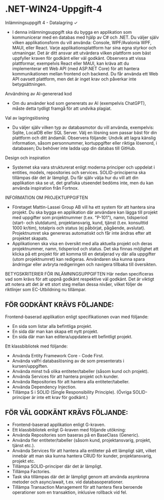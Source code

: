 # .NET-WIN24-Uppgift-4 

Inlämningsuppgift 4 - Datalagring &#10003;
- I denna inlämningsuppgift ska du bygga en applikation som kommunicerar med en databas med hjälp av C# och .NET. Du väljer själv vilken applikationsform du vill använda: Console, WPF/Avalonia WPF, MAUI, eller React. Varje applikationsplattform har sina egna styrkor och utmaningar. Det är ditt ansvar att utvärdera vilken plattform som bäst uppfyller kraven för godkänt eller väl godkänt.
Observera att vissa plattformar, exempelvis React eller MAUI, kan kräva att du implementerar ett Web API (med ASP.NET Core) för att hantera kommunikationen mellan frontend och backend. Du får använda ett Web API oavsett plattform, men det är inget krav och påverkar inte betygsättningen.

Användning av AI-genererad kod
- Om du använder kod som genererats av AI (exempelvis ChatGPT), måste detta tydligt framgå för att undvika plagiat.

Val av lagringslösning
- Du väljer själv vilken typ av databasmotor du vill använda, exempelvis: Sqlite, LocalDB eller SQL Server. Välj en lösning som passar bäst för din plattform och ditt ändamål. Observera följande: Undvik att lagra känslig information, såsom personnummer, kortuppgifter eller riktiga lösenord, i databasen; Du behöver inte ladda upp din databas till GitHub.

Design och inspiration
- Systemet ska vara strukturerat enligt moderna principer och uppdelat i entities, models, repositories och services. SOLID-principerna ska tillämpas där det är lämpligt. Du får själv välja hur du vill att din applikation ska se ut, det grafiska utseendet bedöms inte, men du kan använda inspiration från Fortnox.

INFORMATION OM PROJEKTUPPGIFTEN
- Företaget Mattin-Lassei Group AB vill ha ett system för att hantera sina projekt. Du ska bygga en applikation där användare kan lägga till projekt med uppgifter som projektnummer (t.ex. "P-101"), namn, tidsperiod (start- och slutdatum), projektansvarig, kund, tjänst (t.ex. konsulttid 1000 kr/tim), totalpris och status (ej påbörjat, pågående, avslutat). Projektnumret ska genereras automatiskt och får inte ändras efter att projektet skapats.
- Applikationen ska visa en översikt med alla aktuella projekt och deras projektnummer, namn, tidsperiod och status. Det ska finnas möjlighet att klicka på ett projekt för att komma till en detaljerad vy där alla uppgifter (utom projektnumret) kan redigeras. Användaren ska kunna spara ändringar eller avbryta redigeringen och navigera tillbaka till översikten.



BETYGSKRITERIER FÖR INLÄMNINGSUPPGIFTEN
Här nedan specificeras vad som krävs för att uppnå godkänt respektive väl godkänt. Det är viktigt att notera att det är ett stort steg mellan dessa nivåer, vilket följer de riktlinjer som EC-Utbildning nu tillämpar.

## FÖR GODKÄNT KRÄVS FÖLJANDE:

Frontend-baserad applikation enligt specifikationen ovan med följande:
- En sida som listar alla befintliga projekt.
- En sida där man kan skapa ett nytt projekt.
- En sida där man kan editera/uppdatera ett befintligt projekt.

Ett klassbibliotek med följande:
- Använda Entity Framework Core - Code First.
- Använda valfri databaslösning av de som presenterats i kursen/uppgiften.
- Använda minst två olika entiteter/tabeller (såsom kund och projekt).
- Använda Services för att hantera projekt och kunder.
- Använda Repositories för att hantera alla entiteter/tabeller.
- Använda Dependency Injection.
- Tillämpa S i SOLID (Single Responsibility Principle). (Övriga SOLID-principer är inte ett krav för godkänt.)

## FÖR VÄL GODKÄNT KRÄVS FÖLJANDE:
- Frontend-baserad applikation enligt G-kraven.
- Ett klassbibliotek enligt G-kraven med följande utökning:
- Använda Repositories som baseras på en BaseClass (Generic).
- Använda fler entiteter/tabeller (såsom kund, projektansvarig, projekt, tjänst etc.).
- Använda Services för att hantera alla entiteter på ett lämpligt sätt, vilket innebär att man ska kunna hantera CRUD för kunder, projektansvarig, projekt etc.
- Tillämpa SOLID-principer där det är lämpligt.
- Tillämpa Factories.
- Task ska tillämpas där det är lämpligt genom att använda asynkrona metoder och async/await, t.ex. vid databasoperationer.
- Tillämpa Transaction Management för att hantera flera beroende operationer som en transaktion, inklusive rollback vid fel.
